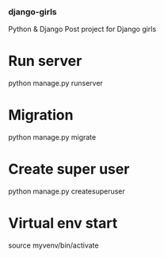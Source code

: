 ### django-girls
Python &amp; Django Post project for Django girls

# Run server
python manage.py runserver


# Migration
python manage.py migrate

# Create super user
python manage.py createsuperuser

# Virtual env start
source myvenv/bin/activate


